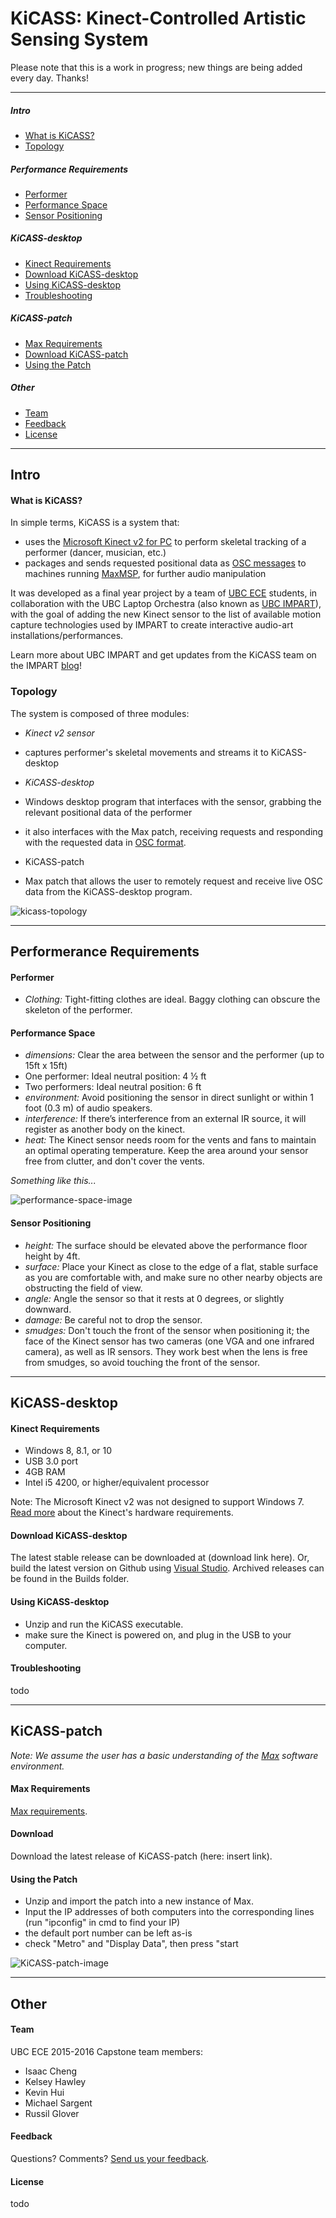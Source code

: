 # KiCASS: Kinect-Controlled Artistic Sensing System


Please note that this is a work in progress; new things are being added every day. Thanks!

---

##### Intro

- [What is KiCASS?](#what-is-kicass)
- [Topology](#topology)

##### Performance Requirements

- [Performer](#performer)
- [Performance Space](#performance-space)
- [Sensor Positioning](#sensor-positioning)

##### KiCASS-desktop

- [Kinect Requirements](#kinect-requirements)
- [Download KiCASS-desktop](#download-kicass-desktop)
- [Using KiCASS-desktop](#using-kicass-desktop)
- [Troubleshooting](#troubleshooting)

##### KiCASS-patch

- [Max Requirements](#max-requirements)
- [Download KiCASS-patch](#download-kicass-patch)
- [Using the Patch](#using-the-patch)

##### Other

- [Team](#team)
- [Feedback](#feedback)
- [License](#license)

---

## Intro
#### What is KiCASS?
In simple terms, KiCASS is a system that:

- uses the [Microsoft Kinect v2 for PC](http://dev.windows.com/en-us/kinect/develop) to perform skeletal tracking of a performer (dancer, musician, etc.)
- packages and sends requested positional data as [OSC messages](http://archive.cnmat.berkeley.edu/OpenSoundControl/) to machines running [MaxMSP](https://cycling74.com/products/max/), for further audio manipulation

It was developed as a final year project by a team of [UBC ECE](http://www.ece.ubc.ca) students, in collaboration with the UBC Laptop Orchestra (also known as [UBC IMPART](http://www.ubcimpart.wordpress.com)), with the goal of adding the new Kinect sensor to the list of available motion capture technologies used by IMPART to create interactive audio-art installations/performances.

Learn more about UBC IMPART and get updates from the KiCASS team on the IMPART [blog](http://www.ubcimpart.wordpress.com)!

### Topology
The system is composed of three modules:

- *Kinect v2 sensor*
 - captures performer's skeletal movements and streams it to KiCASS-desktop

- *KiCASS-desktop*
 - Windows desktop program that interfaces with the sensor, grabbing the relevant positional data of the performer
 -  it also interfaces with the Max patch, receiving requests and responding with the requested data in [OSC format](http://archive.cnmat.berkeley.edu/OpenSoundControl/).

- KiCASS-patch
 - Max patch that allows the user to remotely request and receive live OSC data from the KiCASS-desktop program.

![kicass-topology](http://i.imgur.com/ISos9bh.png)

---

## Performerance Requirements
#### Performer

- *Clothing:* Tight-fitting clothes are ideal. Baggy clothing can obscure the skeleton of the performer.

#### Performance Space

- *dimensions:* Clear the area between the sensor and the performer (up to 15ft x 15ft)
- One performer: Ideal neutral position: 4 ½ ft
- Two performers: Ideal neutral position: 6 ft
- *environment:* Avoid positioning the sensor in direct sunlight or within 1 foot (0.3 m) of audio speakers.
- *interference:* If there’s interference from an external IR source, it will register as another body on the kinect.
- *heat:* The Kinect sensor needs room for the vents and fans to maintain an optimal operating temperature. Keep the area around your sensor free from clutter, and don't cover the vents.

*Something like this...*

![performance-space-image](http://i.imgur.com/sDJrKca.png)

#### Sensor Positioning

- *height:* The surface should be elevated above the performance floor height by 4ft.
- *surface:* Place your Kinect as close to the edge of a flat, stable surface as you are comfortable with, and make sure no other nearby objects are obstructing the field of view.
- *angle:* Angle the sensor so that it rests at 0 degrees, or slightly downward.
- *damage:* Be careful not to drop the sensor.
- *smudges:* Don't touch the front of the sensor when positioning it; the face of the Kinect sensor has two cameras (one VGA and one infrared camera), as well as IR sensors. They work best when the lens is free from smudges, so avoid touching the front of the sensor.

---

## KiCASS-desktop

#### Kinect Requirements

- Windows 8, 8.1, or 10
- USB 3.0 port
- 4GB RAM
- Intel i5 4200, or higher/equivalent processor

Note: The Microsoft Kinect v2 was not designed to support Windows 7. [Read more](https://support.xbox.com/en-US/xbox-on-windows/accessories/kinect-for-windows-v2-known-issues) about the Kinect's hardware requirements.


#### Download KiCASS-desktop

The latest stable release can be downloaded at (download link here). Or, build the latest version on Github using [Visual Studio](https://www.visualstudio.com/products/visual-studio-community-vs). Archived releases can be found in the Builds folder.

#### Using KiCASS-desktop

- Unzip and run the KiCASS executable.
- make sure the Kinect is powered on, and plug in the USB to your computer.

#### Troubleshooting
todo

---

## KiCASS-patch

*Note: We assume the user has a basic understanding of the [Max](https://cycling74.com/products/max/) software environment.*

#### Max Requirements 
[Max requirements](https://cycling74.com/downloads/sys-reqs/#.Vp3eM1lyzR8).

#### Download

Download the latest release of KiCASS-patch (here: insert link).

#### Using the Patch

- Unzip and import the patch into a new instance of Max. 
- Input the IP addresses of both computers into the corresponding lines (run "ipconfig" in cmd to find your IP)
- the default port number can be left as-is
- check "Metro" and "Display Data", then press "start

![KiCASS-patch-image](http://i.imgur.com/GnrcsSD.png)

---

## Other

#### Team

UBC ECE 2015-2016 Capstone team members:

- Isaac Cheng
- Kelsey Hawley
- Kevin Hui
- Michael Sargent
- Russil Glover

#### Feedback

Questions? Comments? [Send us your feedback](https://docs.google.com/forms/d/1tdtCNqIar6QnxPKrEYW6vaafCXlBPwTBE7qGl9ej7ow/viewform).

#### License

todo